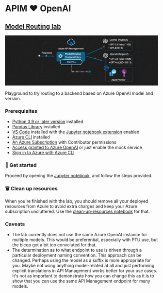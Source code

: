 # APIM ❤️ OpenAI

## [Model Routing lab](model-routing.ipynb)

[![flow](../../images/model-routing.gif)](built-in-logging.ipynb)

Playground to try routing to a backend based on Azure OpenAI model and version.

### Prerequisites

- [Python 3.9 or later version](https://www.python.org/) installed
- [Pandas Library](https://pandas.pydata.org) installed
- [VS Code](https://code.visualstudio.com/) installed with the [Jupyter notebook extension](https://marketplace.visualstudio.com/items?itemName=ms-toolsai.jupyter) enabled
- [Azure CLI](https://learn.microsoft.com/cli/azure/install-azure-cli) installed
- [An Azure Subscription](https://azure.microsoft.com/free/) with Contributor permissions
- [Access granted to Azure OpenAI](https://aka.ms/oai/access) or just enable the mock service
- [Sign in to Azure with Azure CLI](https://learn.microsoft.com/cli/azure/authenticate-azure-cli-interactively)

### 🚀 Get started

Proceed by opening the [Jupyter notebook](model-routing.ipynb), and follow the steps provided.

### 🗑️ Clean up resources

When you're finished with the lab, you should remove all your deployed resources from Azure to avoid extra charges and keep your Azure subscription uncluttered.
Use the [clean-up-resources notebook](clean-up-resources.ipynb) for that.

### Caveats

- The lab currently does not use the same Azure OpenAI instance for multiple models. This would be preferential, especially with PTU use, but the bicep got a bit too convoluted for that.
- The determination as to what endpoint to use is driven through a particular deployment naming convention. This approach can be changed. Perhaps using the model as a suffix is more appropriate
    for you. Maybe not using anything model-related at all and just performing explicit translations in API Management works better for your use cases. It's not as important to demonstrate how
    you can change this as it is to show that you can use the same API Management endpoint for many models.
